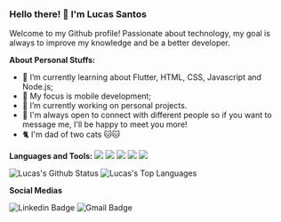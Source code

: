### Hello there! 👋 I'm Lucas Santos 

Welcome to my Github profile! Passionate about technology, my goal is always to improve my knowledge and be a better developer.


**About Personal Stuffs:** 

- 🌱 I’m currently learning about Flutter, HTML, CSS, Javascript and Node.js;
- 🎯 My focus is mobile development;
- 🔭 I’m currently working on personal projects.
- 💬 I'm always open to connect with different people so if you want to message me, I'll be happy to meet you more!
- 🐈 I'm dad of two cats 🐱🐱

**Languages and Tools:** 
<code><img src="https://img.shields.io/badge/Flutter-02569B?style=for-the-badge&logo=flutter&logoColor=white"></code>
<code><img src="https://img.shields.io/badge/Dart-0175C2?style=for-the-badge&logo=dart&logoColor=white"></code>
<code><img src="https://img.shields.io/badge/HTML5-E34F26?style=for-the-badge&logo=html5&logoColor=white"></code>
<code><img src="https://img.shields.io/badge/CSS3-1572B6?style=for-the-badge&logo=css3&logoColor=white"></code>
<code><img src="https://img.shields.io/badge/JavaScript-F7DF1E?style=for-the-badge&logo=javascript&logoColor=black"></code>

![Lucas's Github Status](https://github-readme-stats.vercel.app/api?username=lucastsan&show_icons=true&theme=vision-friendly-dark)
![Lucas's Top Languages](https://github-readme-stats.vercel.app/api/top-langs/?username=lucastsan&layout=compact&theme=vision-friendly-dark)

**Social Medias** 

![Linkedin Badge](https://img.shields.io/badge/LinkedIn-0077B5?style=for-the-badge&logo=linkedin&logoColor=white&link=https://www.linkedin.com/in/lucas-santos-896525b9/)
![Gmail Badge](https://img.shields.io/badge/Gmail-D14836?style=for-the-badge&logo=gmail&logoColor=white&link=mailto:lucastsantos1020@gmail.com)

<!--
**lucastsan/lucastsan** is a ✨ _special_ ✨ repository because its `README.md` (this file) appears on your GitHub profile.

Here are some ideas to get you started:

 🔭 I’m currently working on ...
- 🌱 I’m currently learning ...
- 👯 I’m looking to collaborate on ...
- 🤔 I’m looking for help with ...
- 💬 Ask me about ...
- 📫 How to reach me: ...
- 😄 Pronouns: ...
- ⚡ Fun fact: ...
-->

